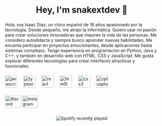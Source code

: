 <h1 align="center">Hey, I'm snakextdev 👋</h1>

###

<p align="left">Hola, soy Isaac Díaz, un chico español de 16 años apasionado por la tecnología. Desde pequeño, me atrajo la informática. Quiero usar mi pasión para crear soluciones innovadoras que mejoren la vida de las personas. Me considero autodidacta y siempre busco aprender nuevas habilidades. Me encanta participar en proyectos emocionantes, desde aplicaciones hasta sistemas complejos. Tengo experiencia en programación en Python, Java y C++, y también en desarrollo web con HTML, CSS y JavaScript. Me gusta explorar diferentes tecnologías para crear interfaces atractivas y funcionales.</p>

###

<div align="left">
  <img src="https://cdn.jsdelivr.net/gh/devicons/devicon/icons/javascript/javascript-original.svg" height="40" alt="javascript logo"  />
  <img width="12" />
  <img src="https://cdn.jsdelivr.net/gh/devicons/devicon/icons/typescript/typescript-original.svg" height="40" alt="typescript logo"  />
  <img width="12" />
  <img src="https://cdn.jsdelivr.net/gh/devicons/devicon/icons/react/react-original.svg" height="40" alt="react logo"  />
  <img width="12" />
  <img src="https://cdn.jsdelivr.net/gh/devicons/devicon/icons/html5/html5-original.svg" height="40" alt="html5 logo"  />
  <img width="12" />
  <img src="https://cdn.jsdelivr.net/gh/devicons/devicon/icons/css3/css3-original.svg" height="40" alt="css3 logo"  />
  <img width="12" />
  <img src="https://cdn.jsdelivr.net/gh/devicons/devicon/icons/cplusplus/cplusplus-original.svg" height="40" alt="cplusplus logo"  />
</div>

###

<div align="left">
  <img src="https://raw.githubusercontent.com/maurodesouza/profile-readme-generator/master/src/assets/icons/social/discord/default.svg" width="52" height="40" alt="discord logo"  />
  <img src="https://raw.githubusercontent.com/maurodesouza/profile-readme-generator/master/src/assets/icons/social/instagram/default.svg" width="52" height="40" alt="instagram logo"  />
</div>

###

<div align="left">
</div>

###

<div align="center">
  <img src="https://spotify-recently-played-readme.vercel.app/api?user=31tbv45zy5ximklcy2zny4rzbeo4" alt="Spotify recently played"  />
</div>

###
